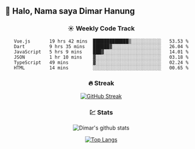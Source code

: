 ## 👋 Halo, Nama saya **Dimar Hanung**

<center>

### :sunny: Weekly Code Track
<!--START_SECTION:waka-->

```text
Vue.js       19 hrs 42 mins  █████████████▒░░░░░░░░░░░   53.53 %
Dart         9 hrs 35 mins   ██████▓░░░░░░░░░░░░░░░░░░   26.04 %
JavaScript   5 hrs 9 mins    ███▓░░░░░░░░░░░░░░░░░░░░░   14.01 %
JSON         1 hr 10 mins    ▓░░░░░░░░░░░░░░░░░░░░░░░░   03.18 %
TypeScript   49 mins         ▓░░░░░░░░░░░░░░░░░░░░░░░░   02.24 %
HTML         14 mins         ░░░░░░░░░░░░░░░░░░░░░░░░░   00.65 %
```

<!--END_SECTION:waka-->

### :fire: Streak

[![GitHub Streak](http://github-readme-streak-stats.herokuapp.com?user=dimar-hanung)](https://git.io/streak-stats)

### :chart: Stats

![Dimar's github stats](https://github-readme-stats.vercel.app/api?username=dimar-hanung&show_icons=true&theme=vue)

[![Top Langs](https://github-readme-stats.vercel.app/api/top-langs/?username=dimar-hanung)](#)

</center>
